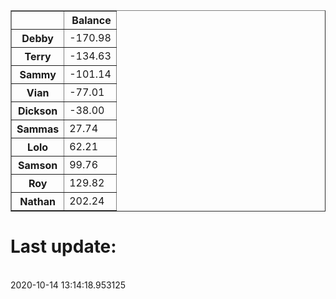 <table border="1" class="dataframe">
  <thead>
    <tr style="text-align: right;">
      <th></th>
      <th>Balance</th>
    </tr>
  </thead>
  <tbody>
    <tr>
      <th>Debby</th>
      <td>-170.98</td>
    </tr>
    <tr>
      <th>Terry</th>
      <td>-134.63</td>
    </tr>
    <tr>
      <th>Sammy</th>
      <td>-101.14</td>
    </tr>
    <tr>
      <th>Vian</th>
      <td>-77.01</td>
    </tr>
    <tr>
      <th>Dickson</th>
      <td>-38.00</td>
    </tr>
    <tr>
      <th>Sammas</th>
      <td>27.74</td>
    </tr>
    <tr>
      <th>Lolo</th>
      <td>62.21</td>
    </tr>
    <tr>
      <th>Samson</th>
      <td>99.76</td>
    </tr>
    <tr>
      <th>Roy</th>
      <td>129.82</td>
    </tr>
    <tr>
      <th>Nathan</th>
      <td>202.24</td>
    </tr>
  </tbody>
</table><H1>Last update:</h1><br>2020-10-14 13:14:18.953125